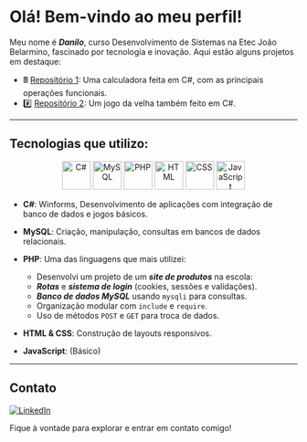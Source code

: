 # Olá! Bem-vindo ao meu perfil!

Meu nome é ***Danilo***, curso Desenvolvimento de Sistemas na Etec João Belarmino, fascinado por tecnologia e inovação. Aqui estão alguns projetos em destaque:

- 🖩 [Repositório 1](https://github.com/d4nilo-sousa/Calculadora-Csharp): Uma calculadora feita em C#, com as principais operações funcionais.
- #️⃣ [Repositório 2](https://github.com/d4nilo-sousa/Jogo-da-Velha-csharp): Um jogo da velha também feito em C#.

---

## Tecnologias que utilizo:

<p align="center">
  <img src="https://cdn.jsdelivr.net/gh/devicons/devicon/icons/csharp/csharp-original.svg" alt="C#" width="50" height="50">
  <img src="https://cdn.jsdelivr.net/gh/devicons/devicon/icons/mysql/mysql-original.svg" alt="MySQL" width="50" height="50">
  <img src="https://cdn.jsdelivr.net/gh/devicons/devicon/icons/php/php-original.svg" alt="PHP" width="50" height="50">
  <img src="https://cdn.jsdelivr.net/gh/devicons/devicon/icons/html5/html5-original.svg" alt="HTML" width="50" height="50">
  <img src="https://cdn.jsdelivr.net/gh/devicons/devicon/icons/css3/css3-original.svg" alt="CSS" width="50" height="50">
  <img src="https://cdn.jsdelivr.net/gh/devicons/devicon/icons/javascript/javascript-original.svg" alt="JavaScript" width="50" height="50">
</p>

- **C#**: Winforms, Desenvolvimento de aplicações com integração de banco de dados e jogos básicos.  
- **MySQL**: Criação, manipulação, consultas em bancos de dados relacionais.
  
- **PHP**: Uma das linguagens que mais utilizei:
    - Desenvolvi um projeto de um ***site de produtos*** na escola:
    - ***Rotas*** e ***sistema de login*** (cookies, sessões e validações).
    - ***Banco de dados MySQL*** usando `mysqli` para consultas.
    - Organização modular com `include` e `require`.
    - Uso de métodos `POST` e `GET` para troca de dados.
      
- **HTML & CSS**: Construção de layouts responsivos.  
- **JavaScript**: (Básico)

---

## Contato

[![LinkedIn](https://img.shields.io/badge/-LinkedIn-blue?style=flat&logo=linkedin&logoColor=white)](https://www.linkedin.com/in/danilo-farias-4a3a39341/)

Fique à vontade para explorar e entrar em contato comigo!  


